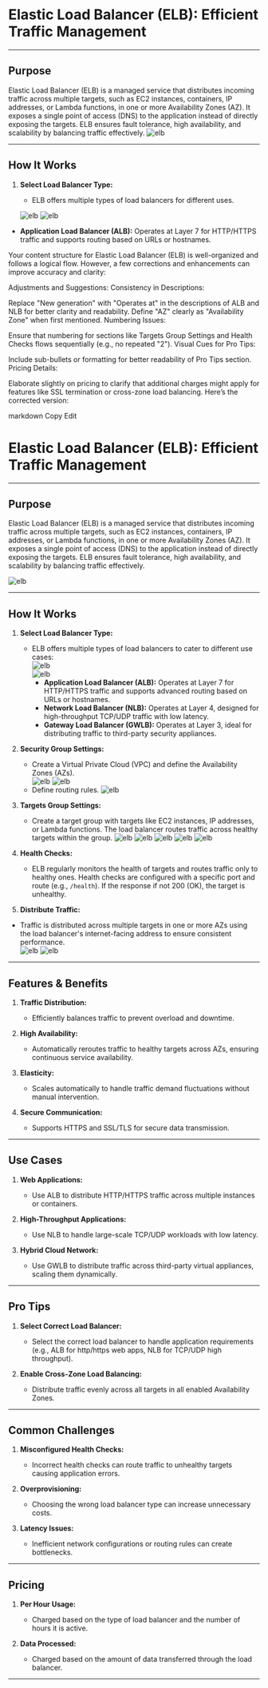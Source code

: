 # **Elastic Load Balancer (ELB): Efficient Traffic Management**

---

## **Purpose**

Elastic Load Balancer (ELB) is a managed service that distributes incoming traffic across multiple targets, such as EC2 instances, containers, IP addresses, or Lambda functions, in one or more Availability Zones (AZ). It exposes a single point of access (DNS) to the application instead of directly exposing the targets. ELB ensures fault tolerance, high availability, and scalability by balancing traffic effectively. 
![elb](Assets/elb1.png)

 

---

## **How It Works**

1. **Select Load Balancer Type:**
   - ELB offers multiple types of load balancers for different uses.

   ![elb](Assets/elb2.png)
      ![elb](Assets/elb3.png)
 - **Application Load Balancer (ALB):** Operates at Layer 7 for HTTP/HTTPS traffic and supports routing based on URLs or hostnames. 

Your content structure for Elastic Load Balancer (ELB) is well-organized and follows a logical flow. However, a few corrections and enhancements can improve accuracy and clarity:

Adjustments and Suggestions:
Consistency in Descriptions:

Replace "New generation" with "Operates at" in the descriptions of ALB and NLB for better clarity and readability.
Define "AZ" clearly as "Availability Zone" when first mentioned.
Numbering Issues:

Ensure that numbering for sections like Targets Group Settings and Health Checks flows sequentially (e.g., no repeated "2").
Visual Cues for Pro Tips:

Include sub-bullets or formatting for better readability of Pro Tips section.
Pricing Details:

Elaborate slightly on pricing to clarify that additional charges might apply for features like SSL termination or cross-zone load balancing.
Here’s the corrected version:

markdown
Copy
Edit
# **Elastic Load Balancer (ELB): Efficient Traffic Management**

---

## **Purpose**

Elastic Load Balancer (ELB) is a managed service that distributes incoming traffic across multiple targets, such as EC2 instances, containers, IP addresses, or Lambda functions, in one or more Availability Zones (AZ). It exposes a single point of access (DNS) to the application instead of directly exposing the targets. ELB ensures fault tolerance, high availability, and scalability by balancing traffic effectively.  

![elb](Assets/elb1.png)

---

## **How It Works**

1. **Select Load Balancer Type:**
   - ELB offers multiple types of load balancers to cater to different use cases:  
     ![elb](Assets/elb2.png)  
     ![elb](Assets/elb3.png)  
     - **Application Load Balancer (ALB):** Operates at Layer 7 for HTTP/HTTPS traffic and supports advanced routing based on URLs or hostnames.  
     - **Network Load Balancer (NLB):** Operates at Layer 4, designed for high-throughput TCP/UDP traffic with low latency.
     - **Gateway Load Balancer (GWLB):** Operates at Layer 3, ideal for distributing traffic to third-party security appliances.  

2. **Security Group Settings:**
    - Create a Virtual Private Cloud (VPC) and define the Availability Zones (AZs).  
   ![elb](Assets/elb4.png)
      ![elb](Assets/elb5.png)
    - Define routing rules.
         ![elb](Assets/elb6.png)

2. **Targets Group Settings:**
   - Create a target group with targets like EC2 instances, IP addresses, or Lambda functions. The load balancer routes traffic across healthy targets within the group.
    ![elb](Assets/elb7.png)
    ![elb](Assets/elb8.png)
    ![elb](Assets/elb9.png)
    ![elb](Assets/elb10.png)
    ![elb](Assets/elb11.png)

4. **Health Checks:**
   - ELB regularly monitors the health of targets and routes traffic only to healthy ones.  Health checks are configured with a specific port and route (e.g., `/health`). If the response if not 200 (OK), the target is unhealthy.

5. **Distribute Traffic:**
 - Traffic is distributed across multiple targets in one or more AZs using the load balancer's internet-facing address to ensure consistent performance.  
    ![elb](Assets/elb12.png)
    ![elb](Assets/elb13.png)

---

## **Features & Benefits**

1. **Traffic Distribution:**
   - Efficiently balances traffic to prevent overload and downtime.

2. **High Availability:**
    - Automatically reroutes traffic to healthy targets across AZs, ensuring continuous service availability.  


3. **Elasticity:**
   - Scales automatically to handle traffic demand fluctuations without manual intervention.  

4. **Secure Communication:**
   - Supports HTTPS and SSL/TLS for secure data transmission.



---

## **Use Cases**

1. **Web Applications:**
   - Use ALB to distribute HTTP/HTTPS traffic across multiple instances or containers.

2. **High-Throughput Applications:**
   - Use NLB to handle large-scale TCP/UDP workloads with low latency.

3. **Hybrid Cloud Network:**
   - Use GWLB to distribute traffic across third-party virtual appliances, scaling them dynamically.  


---

## **Pro Tips**

1. **Select Correct Load Balancer:**
   - Select the correct load balancer to handle application requirements (e.g., ALB for http/https web apps, NLB for TCP/UDP high throughput).

2. **Enable Cross-Zone Load Balancing:**
   - Distribute traffic evenly across all targets in all enabled Availability Zones.

---

## **Common Challenges**

1. **Misconfigured Health Checks:**
   - Incorrect health checks can route traffic to unhealthy targets causing application errors.

2. **Overprovisioning:**
   - Choosing the wrong load balancer type can increase unnecessary costs.

3. **Latency Issues:**
   - Inefficient network configurations or routing rules can create bottlenecks.

---

## **Pricing**

1. **Per Hour Usage:**
   - Charged based on the type of load balancer and the number of hours it is active.

2. **Data Processed:**
   - Charged based on the amount of data transferred through the load balancer.

---